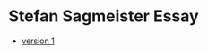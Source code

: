 Stefan Sagmeister Essay
=======================
+ [version 1](https://github.com/kevingallagher/Stefan-Sagmeister/essay.html)
